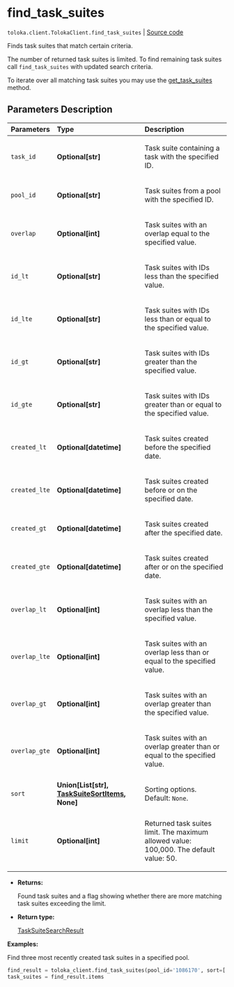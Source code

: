 # find_task_suites
`toloka.client.TolokaClient.find_task_suites` | [Source code](https://github.com/Toloka/toloka-kit/blob/v1.2.1/src/client/__init__.py#L2780)

Finds task suites that match certain criteria.


The number of returned task suites is limited. To find remaining task suites call `find_task_suites` with updated search criteria.

To iterate over all matching task suites you may use the [get_task_suites](toloka.client.TolokaClient.get_task_suites.md) method.

## Parameters Description

| Parameters | Type | Description |
| :----------| :----| :-----------|
`task_id`|**Optional\[str\]**|<p>Task suite containing a task with the specified ID.</p>
`pool_id`|**Optional\[str\]**|<p>Task suites from a pool with the specified ID.</p>
`overlap`|**Optional\[int\]**|<p>Task suites with an overlap equal to the specified value.</p>
`id_lt`|**Optional\[str\]**|<p>Task suites with IDs less than the specified value.</p>
`id_lte`|**Optional\[str\]**|<p>Task suites with IDs less than or equal to the specified value.</p>
`id_gt`|**Optional\[str\]**|<p>Task suites with IDs greater than the specified value.</p>
`id_gte`|**Optional\[str\]**|<p>Task suites with IDs greater than or equal to the specified value.</p>
`created_lt`|**Optional\[datetime\]**|<p>Task suites created before the specified date.</p>
`created_lte`|**Optional\[datetime\]**|<p>Task suites created before or on the specified date.</p>
`created_gt`|**Optional\[datetime\]**|<p>Task suites created after the specified date.</p>
`created_gte`|**Optional\[datetime\]**|<p>Task suites created after or on the specified date.</p>
`overlap_lt`|**Optional\[int\]**|<p>Task suites with an overlap less than the specified value.</p>
`overlap_lte`|**Optional\[int\]**|<p>Task suites with an overlap less than or equal to the specified value.</p>
`overlap_gt`|**Optional\[int\]**|<p>Task suites with an overlap greater than the specified value.</p>
`overlap_gte`|**Optional\[int\]**|<p>Task suites with an overlap greater than or equal to the specified value.</p>
`sort`|**Union\[List\[str\], [TaskSuiteSortItems](toloka.client.search_requests.TaskSuiteSortItems.md), None\]**|<p>Sorting options. Default: `None`.</p>
`limit`|**Optional\[int\]**|<p>Returned task suites limit. The maximum allowed value: 100,000. The default value: 50.</p>

* **Returns:**

  Found task suites and a flag showing whether there are more matching task suites exceeding the limit.

* **Return type:**

  [TaskSuiteSearchResult](toloka.client.search_results.TaskSuiteSearchResult.md)

**Examples:**

Find three most recently created task suites in a specified pool.

```python
find_result = toloka_client.find_task_suites(pool_id='1086170', sort=['-created', '-id'], limit=3)
task_suites = find_result.items
```
